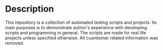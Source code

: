 Description
==========

This repository is a collection of automated testing scripts and projects. Its main purposes is to demonstrate author's experience
with developing scripts and programming in general. The scripts are made for real life projects unless specified otherwise.
All cusmtomer related information was removed.
